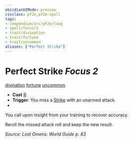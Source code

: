 ```yaml
---
obsidianUIMode: preview
cssclass: pf2e,pf2e-spell
tags:
- compendium/src/pf2e/lowg
- spell/focus/2
- trait/divination
- trait/fortune
- trait/uncommon
aliases: ["Perfect Strike"]
---
```

# Perfect Strike *Focus 2*   
[divination](divination.md "Divination School Trait")  [fortune](fortune.md "Fortune Effect Trait")  [uncommon](uncommon.md "Uncommon Rarity Trait")  

- **Cast** [R](chapter-9-playing-the-game.md#Actions "Reaction") 
- **Trigger**: You miss a [Strike](strike.md) with an unarmed attack.
- 

You call upon insight from your training to recover accuracy.

Reroll the missed attack roll and keep the new result.

*Source: Lost Omens: World Guide p. 83*